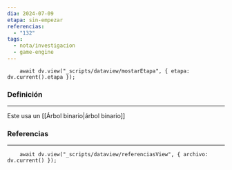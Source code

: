```yaml
---
dia: 2024-07-09
etapa: sin-empezar
referencias:
  - "132"
tags:
  - nota/investigacion
  - game-engine
---
```

```dataviewjs
	await dv.view("_scripts/dataview/mostarEtapa", { etapa: dv.current().etapa });
```
### Definición
---
Este usa un [[Árbol binario|árbol binario]]



### Referencias
---
```dataviewjs
	await dv.view("_scripts/dataview/referenciasView", { archivo: dv.current() });
```